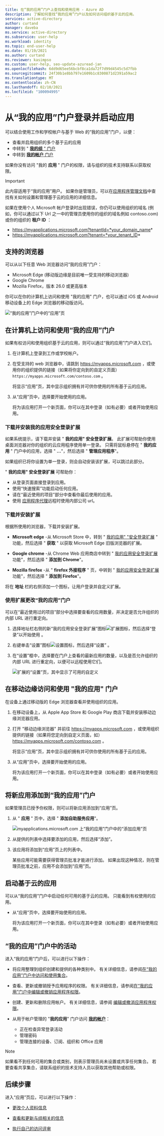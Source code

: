 ```yaml
---
title: 在“我的应用”门户上查找和使用应用 - Azure AD
description: 了解如何查找“我的应用”门户以及如何访问组织基于云的应用。
services: active-directory
author: curtand
manager: daveba
ms.service: active-directory
ms.subservice: user-help
ms.workload: identity
ms.topic: end-user-help
ms.date: 01/19/2021
ms.author: curtand
ms.reviewer: kasimpso
ms.custom: user-help, seo-update-azuread-jan
ms.openlocfilehash: 6dd9d65ee56bcbf8ca1da72f7d99d4545c5d7fbb
ms.sourcegitcommit: 24f30b1e8bb797e1609b1c8300871d2391a59ac2
ms.translationtype: MT
ms.contentlocale: zh-CN
ms.lasthandoff: 02/10/2021
ms.locfileid: "100094995"
---
```

# <a name="sign-in-and-start-apps-from-the-my-apps-portal"></a>从“我的应用”门户登录并启动应用

可以结合使用工作和学校帐户与基于 Web 的“我的应用”门户，以便：

- 查看并启用组织的多个基于云的应用
- 中转到 " [**我的组** " 门户](https://account.activedirectory.windowsazure.com/r#/groups)
- 中转到 [**我的帐户** 门户](https://myaccount.microsoft.com/)

如果你没有访问 "我的 **应用** " 门户的权限，请与组织的技术支持联系以获取权限。

> [!IMPORTANT]
> 此内容适用于“我的应用”用户。 如果你是管理员，可以在[应用程序管理文档](../manage-apps/index.yml)中查找有关如何设置和管理基于云的应用的详细信息。
>
> 如果在使用个人 Microsoft 帐户登录时出现错误，你仍可以使用组织的域名 (例如，你可以通过以下 Url 之一中的管理员使用你的组织的域名例如 contoso.com) 或你的组织的 **租户 ID** ：
>
>   - https://myapplications.microsoft.com?tenantId=*your_domain_name*
>   - https://myapplications.microsoft.com?tenant=*your_tenant_ID*

## <a name="supported-browsers"></a>支持的浏览器

可以从以下任意 Web 浏览器访问“我的应用”门户：

- Microsoft Edge (移动版边缘是目前唯一受支持的移动浏览器) 
- Google Chrome
- Mozilla Firefox，版本 26.0 或更高版本

你可以在你的计算机上访问和使用 "我的应用" 门户，也可以通过 iOS 或 Android 移动设备上的 Edge 浏览器的移动版访问。

![“我的应用”门户中的“应用”页](media/my-apps-portal/my-apps-home.png)

## <a name="access-and-use-the-my-apps-portal-on-your-computer"></a>在计算机上访问和使用“我的应用”门户

如果有权访问和使用组织基于云的应用，则可以通过“我的应用”门户进入它们。

1. 在计算机上登录到工作或学校帐户。

1. 在受支持的 web 浏览器中，请跳到 https://myapps.microsoft.com ，或使用你的组织提供的链接（如果将你定向到的自定义页面） `https://myapps.microsoft.com/contoso.com` 。

   将显示“应用”页，其中显示组织拥有并可供你使用的所有基于云的应用。

1. 从“应用”页中，选择要开始使用的应用。

   将为该应用打开一个新页面，你可以在其中登录（如有必要）或者开始使用应用。

### <a name="download-and-install-the-my-apps-secure-sign-in-extension"></a>下载并安装我的应用安全登录扩展

如果系统提示，请下载并安装 " **我的应用" 安全登录扩展**。 此扩展可帮助你使用桌面浏览器对你的组织的云应用程序使用单一登录。 只需将鼠标悬停在 " **我的应用** " 门户中的应用，选择 " **...**"，然后选择 " **管理应用程序**"。

如果组织已将你设置为单一登录，则会自动安装该扩展，可以跳过此部分。

" **我的应用" 安全登录扩展** 可帮助你：

- 从登录页面直接登录到应用。
- 使用“快速搜索”功能启动任何应用。
- 请在“最近使用的项目”部分中查看你最后使用的应用。
- 使用 [应用程序代理](../manage-apps/application-proxy.md)远程时使用内部公司 url。

### <a name="to-download-and-install-the-extension"></a>下载并安装扩展

根据所使用的浏览器，下载并安装扩展。

- **Microsoft edge** -从 Microsoft Store 中，转到 " [我的应用" "安全登录扩展](https://microsoftedge.microsoft.com/addons/detail/my-apps-secure-signin-ex/gaaceiggkkiffbfdpmfapegoiohkiipl) " 功能，然后选择 " **获取** " 以获取 Microsoft Edge 旧版浏览器的扩展。

- **Google chrome** -从 Chrome Web 应用商店中转到 " [我的应用安全登录扩展](https://chrome.google.com/webstore/detail/my-apps-secure-sign-in-ex/ggjhpefgjjfobnfoldnjipclpcfbgbhl) 功能"，然后选择 " **添加到 Chrome**"。

- **Mozilla firefox** -从 " **firefox 外接程序** " 页，中转到 " [我的应用安全登录扩展](https://addons.mozilla.org/firefox/addon/access-panel-extension/) 功能"，然后选择 " **添加到 Firefox**"。

将在 **地址** 栏的右侧添加一个图标，让用户登录并自定义扩展。

### <a name="to-change-your-my-apps-portal-using-the-extension"></a>使用扩展更改“我的应用”门户

可以在“最近使用过的项目”部分中选择要查看的应用数量，并决定是否允许组织的内部 URL 进行重定向。

1. 选择地址栏右侧的新“我的应用安全登录扩展”图标![扩展图标](media/my-apps-portal/my-apps-portal-extension-icon.png)，然后选择“登录”以开始使用  。

1. 右键单击“设置”图标![设置图标](media/my-apps-portal/my-apps-portal-extension-settings-icon.png)，然后选择“设置” 。

1. 在“设置”框中，选择要在门户上查看的最新应用的数量，以及是否允许组织的内部 URL 进行重定向，以便可以远程使用它们。

   ![扩展的“设置”页，其中显示了可用的自定义](media/my-apps-portal/my-apps-portal-extension-settings-page.png)

## <a name="access-and-use-the-my-apps-portal-on-mobile-edge"></a>在移动边缘访问和使用 "我的应用" 门户

在设备上通过移动版的 Edge 浏览器查看并使用组织的应用。

1. 在移动设备上，从 Apple App Store 和 Google Play 商店下载并安装移动边缘浏览器应用。

1. 打开 "移动边缘浏览器" 并前往 https://myapps.microsoft.com ，或使用组织提供的链接（如果将您定向到自定义页面，如） https://myapps.microsoft.com/contoso.com 。

   将显示“应用”页，其中显示组织拥有并可供你使用的所有基于云的应用。

1. 从“应用”页中，选择要开始使用的应用。

   将为该应用打开一个新页面，你可以在其中登录（如有必要）或者开始使用应用。

## <a name="add-a-new-app-to-the-my-apps-portal"></a>将新应用添加到“我的应用”门户

如果管理员已授予你权限，则可以将新应用添加到“应用”页。

1. 从 " **应用** " 页中，选择 " **添加自助服务应用**"。

   ![myapplications.microsoft.com 上“我的应用”门户中的“添加应用”页](media/my-apps-portal/my-apps-portal-add-app-link.png)

1. 从提供的列表中选择要添加的应用，然后选择“添加”。

1. 该应用将添加到“应用”页上的列表中。

   某些应用可能需要获得管理员批准才能进行添加。 如果出现这种情况，则在管理员批准之前，应用不会添加到“应用”页。

## <a name="start-a-cloud-based-app"></a>启动基于云的应用

可以从“我的应用”门户中启动任何可用的基于云的应用。 只能看到有权使用的应用。

- 从“应用”页中，选择要开始使用的应用。

   将为该应用打开一个新页面，你可以在其中登录（如有必要）或者开始使用应用。

## <a name="activities-in-the-my-apps-portal"></a>“我的应用”门户中的活动

进入“我的应用”门户后，可以进行以下操作：

- 将应用整理到组织创建和提供的各种类别中。 有关详细信息，请参阅[在“我的应用”门户中访问和使用集合](my-applications-portal-workspaces.md)。
- 查看、更新或撤销授予应用程序的权限。 有关详细信息，请参阅[在“我的应用”门户中编辑或撤销应用程序权限](my-applications-portal-permissions-saved-accounts.md)。
- 创建、更新和删除应用帐户。 有关详细信息，请参阅 [编辑或撤消应用程序权限](my-applications-portal-permissions-saved-accounts.md)。
- 从用于帐户管理的 "**我的应用**" 门户访问 [**我的帐户**](my-account-portal-overview.md)：
  
  - 正在检查异常登录活动
  - 管理密码
  - 管理连接的设备、订阅、组织和 Office 应用

>[!NOTE]
>如果看不到任何可用的集合或类别，则表示管理员尚未设置或共享任何集合。 若要查看共享集合，请联系组织的技术支持人员以获取其他帮助或权限。

## <a name="next-steps"></a>后续步骤

进入“应用”页后，可以进行以下操作：

- [更改个人资料信息](./my-account-portal-settings.md)

- [查看和更新与组相关的信息](my-apps-portal-end-user-groups.md)

- [执行自己的访问评审](my-apps-portal-end-user-access-reviews.md)